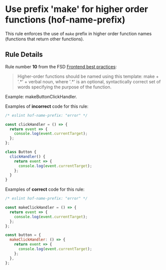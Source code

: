 # Use prefix 'make' for higher order functions (hof-name-prefix)

This rule enforces the use of `make` prefix in higher order function names (functions that return other functions).

## Rule Details

Rule number **10** from the FSD [Frontend best practices](https://github.com/fullstack-development/front-end-best-practices/blob/master/JS/functionsNaming.md):

> Higher-order functions should be named using this template: make + '.\*' + verbal noun, where '.\*' is an optional, syntactically correct set of words specifying the purpose of the function.

Example: makeButtonClickHandler.

Examples of **incorrect** code for this rule:

```js
/* eslint hof-name-prefix: "error" */

const clickHandler = () => {
  return event => {
    console.log(event.currentTarget);
  };
};

class Button {
  clickHandler() {
    return event => {
      console.log(event.currentTarget);
    };
  }
}
```

Examples of **correct** code for this rule:

```js
/* eslint hof-name-prefix: "error" */

const makeClickHandler = () => {
  return event => {
    console.log(event.currentTarget);
  };
};

const button = {
  makeClickHandler: () => {
    return event => {
      console.log(event.currentTarget);
    };
  },
};
```
